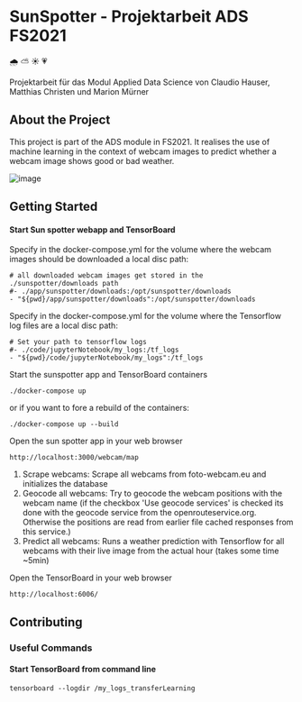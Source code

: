 # SunSpotter - Projektarbeit ADS FS2021 
:cloud_with_rain: :partly_sunny: :sunny: :heartpulse:

Projektarbeit für das Modul Applied Data Science von Claudio Hauser, Matthias Christen und Marion Mürner

## About the Project

This project is part of the ADS module in FS2021. It realises the use of machine learning in the context of webcam images to predict whether a webcam image shows good or bad weather.

![image](https://github.zhaw.ch/storage/user/1550/files/5e9bac80-cdb4-11eb-9ef5-6f8ba93eb040)


## Getting Started

#### Start Sun spotter webapp and TensorBoard

Specify in the docker-compose.yml for the volume where the webcam images should be downloaded a local disc path:

```
# all downloaded webcam images get stored in the ./sunspotter/downloads path
#- ./app/sunspotter/downloads:/opt/sunspotter/downloads
- "${pwd}/app/sunspotter/downloads":/opt/sunspotter/downloads
```

Specify in the docker-compose.yml for the volume where the Tensorflow log files are a local disc path:

```
# Set your path to tensorflow logs
#- ./code/jupyterNotebook/my_logs:/tf_logs
- "${pwd}/code/jupyterNotebook/my_logs":/tf_logs
```

Start the sunspotter app and TensorBoard containers

```./docker-compose up```

or if you want to fore a rebuild of the containers:

```./docker-compose up --build```

Open the sun spotter app in your web browser

```http://localhost:3000/webcam/map```

1. Scrape webcams: Scrape all webcams from foto-webcam.eu and initializes the database
2. Geocode all webcams: Try to geocode the webcam positions with the webcam name (if the checkbox 'Use geocode services' is checked its done with the geocode service from the openrouteservice.org. Otherwise the positions are read from earlier file cached responses from this service.)
3. Predict all webcams: Runs a weather prediction with Tensorflow for all webcams with their live image from the actual hour (takes some time ~5min)

Open the TensorBoard in your web browser

```http://localhost:6006/```

## Contributing
### Useful Commands
#### Start TensorBoard from command line

```tensorboard --logdir /my_logs_transferLearning```
